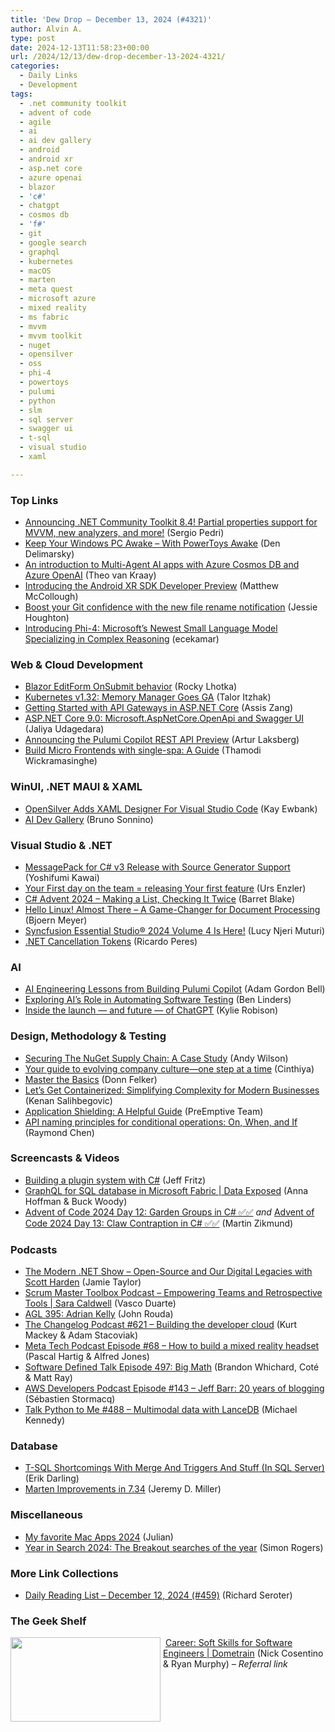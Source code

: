 ```yaml
---
title: 'Dew Drop – December 13, 2024 (#4321)'
author: Alvin A.
type: post
date: 2024-12-13T11:58:23+00:00
url: /2024/12/13/dew-drop-december-13-2024-4321/
categories:
  - Daily Links
  - Development
tags:
  - .net community toolkit
  - advent of code
  - agile
  - ai
  - ai dev gallery
  - android
  - android xr
  - asp.net core
  - azure openai
  - blazor
  - 'c#'
  - chatgpt
  - cosmos db
  - 'f#'
  - git
  - google search
  - graphql
  - kubernetes
  - macOS
  - marten
  - meta quest
  - microsoft azure
  - mixed reality
  - ms fabric
  - mvvm
  - mvvm toolkit
  - nuget
  - opensilver
  - oss
  - phi-4
  - powertoys
  - pulumi
  - python
  - slm
  - sql server
  - swagger ui
  - t-sql
  - visual studio
  - xaml

---
```

### <a name="top"></a>Top Links

  * <a href="https://devblogs.microsoft.com/dotnet/announcing-the-dotnet-community-toolkit-840/" target="_blank">Announcing .NET Community Toolkit 8.4! Partial properties support for MVVM, new analyzers, and more!</a> (Sergio Pedri)
  * <a href="http://www.youtube.com/watch?v=9Mi2xC3q8RY" target="_blank">Keep Your Windows PC Awake &#8211; With PowerToys Awake</a> (Den Delimarsky)
  * <a href="https://devblogs.microsoft.com/cosmosdb/an-introduction-to-multi-agent-ai-apps-with-azure-cosmos-db-and-azure-openai/" target="_blank">An introduction to Multi-Agent AI apps with Azure Cosmos DB and Azure OpenAI</a> (Theo van Kraay)
  * <a href="https://developers.googleblog.com/en/introducing-android-xr-sdk-developer-preview/" target="_blank">Introducing the Android XR SDK Developer Preview</a> (Matthew McCollough)
  * <a href="https://devblogs.microsoft.com/visualstudio/boost-your-git-confidence-with-the-new-file-rename-notification/" target="_blank">Boost your Git confidence with the new file rename notification</a> (Jessie Houghton)
  * <a href="https://techcommunity.microsoft.com/blog/aiplatformblog/introducing-phi-4-microsoft%E2%80%99s-newest-small-language-model-specializing-in-comple/4357090" target="_blank">Introducing Phi-4: Microsoft’s Newest Small Language Model Specializing in Complex Reasoning</a> (ecekamar)



### <a name="web"></a>Web & Cloud Development

  * <a href="https://blog.lhotka.net/2024/12/12/Blazor-EditForm-OnSubmit-behavior" target="_blank">Blazor EditForm OnSubmit behavior</a> (Rocky Lhotka)
  * <a href="https://kubernetes.io/blog/2024/12/13/memory-manager-goes-ga/" target="_blank">Kubernetes v1.32: Memory Manager Goes GA</a> (Talor Itzhak)
  * <a href="https://www.telerik.com/blogs/getting-started-api-gateways-aspnet-core" target="_blank">Getting Started with API Gateways in ASP.NET Core</a> (Assis Zang)
  * <a href="https://jaliyaudagedara.blogspot.com/2024/12/aspnet-core-90-microsoftaspnetcoreopena.html" target="_blank">ASP.NET Core 9.0: Microsoft.AspNetCore.OpenApi and Swagger UI</a> (Jaliya Udagedara)
  * <a href="https://www.pulumi.com/blog/pulumi-copilot-rest/" target="_blank">Announcing the Pulumi Copilot REST API Preview</a> (Artur Laksberg)
  * <a href="https://www.syncfusion.com/blogs/post/build-micro-frontends-with-single-spa" target="_blank">Build Micro Frontends with single-spa: A Guide</a> (Thamodi Wickramasinghe)



### <a name="silverlight"></a>WinUI, .NET MAUI & XAML

  * <a href="http://www.i-programmer.info/news/90-tools/17684-opensilver-adds-xaml-designer-for-visual-studio-code.html" target="_blank">OpenSilver Adds XAML Designer For Visual Studio Code</a> (Kay Ewbank)
  * <a href="https://blog.revolution.com.br/2024/12/12/ai-dev-gallery/?utm_source=rss&utm_medium=rss&utm_campaign=ai-dev-gallery" target="_blank">AI Dev Gallery</a> (Bruno Sonnino)



### <a name="dotnet"></a>Visual Studio & .NET

  * <a href="https://neuecc.medium.com/messagepack-for-c-v3-release-with-source-generator-support-893ed30d0e89" target="_blank">MessagePack for C# v3 Release with Source Generator Support</a> (Yoshifumi Kawai)
  * <a href="https://www.planetgeek.ch/2024/12/13/first-day-on-the-time-releasing-first-feature/" target="_blank">Your First day on the team = releasing Your first feature</a> (Urs Enzler)
  * <a href="https://barretblake.dev/posts/development/2024/csharp-advent-2024/" target="_blank">C# Advent 2024 &#8211; Making a List, Checking It Twice</a> (Barret Blake)
  * <a href="https://www.textcontrol.com/blog/2024/12/12/hello-linux-almost-there-a-game-changer-for-document-processing/" target="_blank">Hello Linux! Almost There &#8211; A Game-Changer for Document Processing</a> (Bjoern Meyer)
  * <a href="https://www.syncfusion.com/blogs/post/essential-studio-2024-volume-4" target="_blank">Syncfusion Essential Studio® 2024 Volume 4 Is Here!</a> (Lucy Njeri Muturi)
  * <a href="https://developmentwithadot.blogspot.com/2024/12/net-cancellation-tokens.html" target="_blank">.NET Cancellation Tokens</a> (Ricardo Peres)



### AI

  * <a href="https://www.pulumi.com/blog/copilot-lessons/" target="_blank">AI Engineering Lessons from Building Pulumi Copilot</a> (Adam Gordon Bell)
  * <a href="https://www.infoq.com/news/2024/12/AI-automated-software-testing/?utm_campaign=infoq_content&utm_source=infoq&utm_medium=feed&utm_term=global" target="_blank">Exploring AI&#8217;s Role in Automating Software Testing</a> (Ben Linders)
  * <a href="https://www.theverge.com/2024/12/12/24318650/chatgpt-openai-history-two-year-anniversary" target="_blank">Inside the launch — and future — of ChatGPT</a> (Kylie Robison)



### <a name="design"></a>Design, Methodology & Testing

  * <a href="https://trailheadtechnology.com/securing-the-nuget-supply-chain-a-case-study/" target="_blank">Securing The NuGet Supply Chain: A Case Study</a> (Andy Wilson)
  * <a href="https://www.zoho.com/blog/connect/step-by-step-guide-to-evloving-your-company-culture.html" target="_blank">Your guide to evolving company culture—one step at a time</a> (Cinthiya)
  * <a href="http://www.donnfelker.com/master-the-basics/" target="_blank">Master the Basics</a> (Donn Felker)
  * <a href="https://www.docker.com/blog/lets-get-containerized/" target="_blank">Let’s Get Containerized: Simplifying Complexity for Modern Businesses</a> (Kenan Salihbegovic)
  * <a href="https://www.preemptive.com/blog/app-shielding-with-preemptive/" target="_blank">Application Shielding: A Helpful Guide</a> (PreEmptive Team)
  * <a href="https://devblogs.microsoft.com/oldnewthing/20241212-00/?p=110632" target="_blank">API naming principles for conditional operations: On, When, and If</a> (Raymond Chen)



### <a name="videos"></a>Screencasts & Videos

  * <a href="http://www.youtube.com/watch?v=cqGrV6lbP2Q" target="_blank">Building a plugin system with C#</a> (Jeff Fritz)
  * <a href="http://www.youtube.com/watch?v=nk1lU_aB0jI" target="_blank">GraphQL for SQL database in Microsoft Fabric | Data Exposed</a> (Anna Hoffman & Buck Woody)
  * <a href="http://www.youtube.com/watch?v=KuDJL5VaTBg" target="_blank">Advent of Code 2024 Day 12: Garden Groups in C# ✅✅</a> _and_ <a href="http://www.youtube.com/watch?v=LNxxy0ksGYk" target="_blank">Advent of Code 2024 Day 13: Claw Contraption in C# ✅✅</a> (Martin Zikmund)



### <a name="podcasts"></a>Podcasts

  * <a href="https://dotnetcore.show/season-7/open-source-and-our-digital-legacies-with-scott-harden/" target="_blank">The Modern .NET Show &#8211; Open-Source and Our Digital Legacies with Scott Harden</a> (Jamie Taylor)
  * <a href="https://scrummastertoolbox.libsyn.com/empowering-teams-and-retrospective-tools-sara-caldwell" target="_blank">Scrum Master Toolbox Podcast &#8211; Empowering Teams and Retrospective Tools | Sara Caldwell</a> (Vasco Duarte)
  * <a href="https://www.ageekleader.com/agl-395-adrian-kelly/" target="_blank">AGL 395: Adrian Kelly</a> (John Rouda)
  * <a href="https://changelog.com/podcast/621" target="_blank">The Changelog Podcast #621 &#8211; Building the developer cloud</a> (Kurt Mackey & Adam Stacoviak)
  * <a href="https://engineering.fb.com/2024/12/12/virtual-reality/how-to-build-a-mixed-reality-headset/" target="_blank">Meta Tech Podcast Episode #68 &#8211; How to build a mixed reality headset</a> (Pascal Hartig & Alfred Jones)
  * <a href="https://www.softwaredefinedtalk.com/497" target="_blank">Software Defined Talk Episode 497: Big Math</a> (Brandon Whichard, Coté & Matt Ray)
  * <a href="https://developers.podcast.go-aws.com/web/podcasts/episode_143/index.html" target="_blank">AWS Developers Podcast Episode #143 &#8211; Jeff Barr: 20 years of blogging</a> (Sébastien Stormacq)
  * <a href="https://talkpython.fm/episodes/show/488/multimodal-data-with-lancedb" target="_blank">Talk Python to Me #488 &#8211; Multimodal data with LanceDB</a> (Michael Kennedy)



### <a name="sql"></a>Database

  * <a href="https://erikdarling.com/t-sql-shortcomings-with-merge-and-triggers-and-stuff-in-sql-server/" target="_blank">T-SQL Shortcomings With Merge And Triggers And Stuff (In SQL Server)</a> (Erik Darling)
  * <a href="https://jeremydmiller.com/2024/12/12/marten-improvements-in-7-34/" target="_blank">Marten Improvements in 7.34</a> (Jeremy D. Miller)



### <a name="misc"></a>Miscellaneous

  * <a href="https://j4n-e4t.medium.com/my-favorite-mac-apps-2024-dce6fe0975b4" target="_blank">My favorite Mac Apps 2024</a> (Julian)
  * <a href="https://blog.google/products/search/google-year-in-search-video-breakouts/" target="_blank">Year in Search 2024: The Breakout searches of the year</a> (Simon Rogers)



### <a name="links"></a>More Link Collections

  * <a href="https://seroter.com/2024/12/12/daily-reading-list-december-12-2024-459/" target="_blank">Daily Reading List – December 12, 2024 (#459)</a> (Richard Seroter)



### <a name="shelf"></a>The Geek Shelf

<a href="https://dometrain.com/course/career-soft-skills-for-software-engineers/?ref=alvin-ashcraft&promotion=morning-dew" target="_blank"><img data-recalc-dims="1" loading="lazy" decoding="async" width="240" height="135" align="left" style="margin: 0px 4px 0px 0px; border: 0px currentcolor; border-image: none; float: left; display: inline; background-image: none;" src="https://i0.wp.com/dometrain.com/images/courses/soft-skills-career.jpg?resize=240%2C135&#038;ssl=1" border="0" /></a>&nbsp;<a href="https://dometrain.com/course/career-soft-skills-for-software-engineers/?ref=alvin-ashcraft&promotion=morning-dew" target="_blank">Career: Soft Skills for Software Engineers | Dometrain</a> (Nick Cosentino & Ryan Murphy) _&#8211; Referral link_